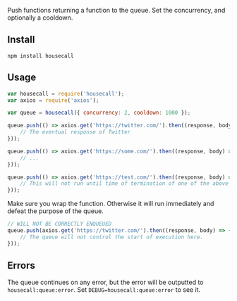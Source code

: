 Push functions returning a function to the queue. Set the concurrency, and
optionally a cooldown.

## Install

```
npm install housecall
```

## Usage

```javascript
var housecall = require('housecall');
var axios = require('axios');

var queue = housecall({ concurrency: 2, cooldown: 1000 });

queue.push(() => axios.get('https://twitter.com/').then((response, body) => {
	// The eventual response of Twitter
}));

queue.push(() => axios.get('https://some.com/').then((response, body) => {
	// ...
}));

queue.push(() => axios.get('https://test.com/').then((response, body) => {
	// This will not run until time of termination of one of the above + 1000 ms.
}));

```

Make sure you wrap the function. Otherwise it will run immediately and defeat the purpose of the queue.

```javascript
// WILL NOT BE CORRECTLY ENQUEUED
queue.push(axios.get('https://twitter.com/').then((response, body) => {
	// The queue will not control the start of execution here.
}));
```

## Errors

The queue continues on any error, but the error will be outputted to `housecall:queue:error`. Set `DEBUG=housecall:queue:error`
to see it.